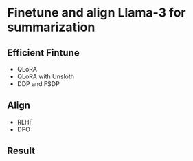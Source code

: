 # Finetune and align Llama-3 for summarization

## Efficient Fintune
- QLoRA
- QLoRA with Unsloth
- DDP and FSDP

## Align
- RLHF
- DPO

## Result
